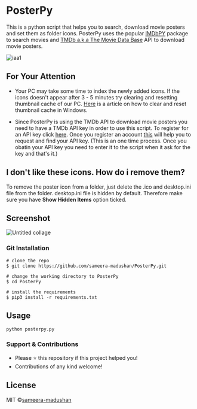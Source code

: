 # PosterPy

This is a python script that helps you to search, download movie posters and set them as folder icons. PosterPy uses the popular [IMDbPY](https://imdbpy.readthedocs.io/en/latest/) package to search movies and [TMDb a.k.a The Movie Data Base](https://www.themoviedb.org/) API to download movie posters.

![iaa1](https://user-images.githubusercontent.com/55880211/80022395-a2b95700-84f9-11ea-8dca-d0f0eff217bd.gif)

## For Your Attention 

- Your PC may take some time to index the newly added icons. If the icons doesn't appear after 3 - 5 minutes try clearing and resetting thumbnail cache of our PC. [Here](https://www.sevenforums.com/tutorials/10797-thumbnail-cache-clear-reset.html) is a article on how to clear and reset thumbnail cache in Windows.

- Since PosterPy is using the TMDb API to download movie posters you need to have a TMDb API key in order to use this script. To register for an API key click [here](https://www.themoviedb.org/account/signup). Once you register an account [this](https://developers.themoviedb.org/3/getting-started/introduction) will help you to request and find your API key. (This is an one time process. Once you obatin your API key you need to enter it to the script when it ask for the key and that's it.)

## I don't like these icons. How do i remove them?

To remove the poster icon from a folder, just delete the .ico and desktop.ini file from the folder. desktop.ini file is hidden by default. Therefore make sure you have __Show Hidden Items__ option ticked. 

## Screenshot

![Untitled collage](https://user-images.githubusercontent.com/55880211/80029365-4f98d180-8504-11ea-84e3-f94a1fe64e09.png)

### Git Installation
```
# clone the repo
$ git clone https://github.com/sameera-madushan/PosterPy.git

# change the working directory to PosterPy
$ cd PosterPy

# install the requirements
$ pip3 install -r requirements.txt
```

## Usage

```
python posterpy.py
```

### Support & Contributions
- Please ⭐️ this repository if this project helped you!
- Contributions of any kind welcome!

## License
MIT ©[sameera-madushan](https://github.com/sameera-madushan)
